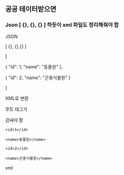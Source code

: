 ##  공공 테이터받으면 ##

### Json  [  {}, {}, {}  ] 하듯이 xml 파일도 정리해줘야 함  ### 



JSON

[ {}, {},{} ]

[

  { "id": 1, "name": "동물원" },

  { "id": 2, "name": "곤충식물원" }

]

XML로 변환

루트 태그가 

감싸야 함

<?xml version="1.0" encoding="UTF-8"?>

<SebcPleasureGroundKor1>

  <row>

    <id>1</id>

    <name>동물원</name>

  </row>

  <row>

    <id>2</id>

    <name>곤충식물원</name>

  </row>

</SebcPleasureGroundKor1>

xml 

​

<?xml version="1.0" encoding="UTF-8"?>

<SebcPleasureGroundKor1>

<row>

​

</row>

<row>

​

</row>

​

</SebcPleasureGroundKor1>
